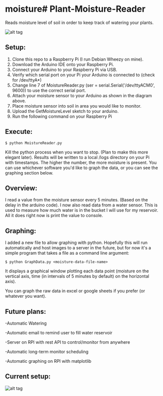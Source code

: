 # moisture# Plant-Moisture-Reader
Reads moisture level of soil in order to keep track of watering your plants.


![alt tag](http://i.imgur.com/A4MXf7s.png)

Setup:
------

1. Clone this repo to a Raspberry Pi (I run Debian Wheezy on mine).
2. Download the Arduino IDE onto your Raspberry Pi.
3. Connect your Arduino to your Raspberry Pi via USB.
4. Verify which serial port on your Pi your Arduino is connected to (check for /dev/ttyA*)
5. Change line 7 of MoistureReader.py (ser = serial.Serial('/dev/ttyACM0', 9600)) to use the correct serial port.
6. Attach your moisture sensor to your Arduino as shown in the diagram above.
7. Place moisture sensor into soil in area you would like to monitor.
8. Upload the GetMoistureLevel sketch to your arduino.
9. Run the following command on your Raspberry Pi

Execute:
--------

    $ python MoistureReader.py

Kill the python process when you want to stop. (Plan to make this more elegant later). Results will be written to a local 
/logs directory on your Pi with timestamps. The higher the number, the more moisture is present. You can use whichever 
software you'd like to graph the data, or you can see the graphing section below.

Overview:
---------

I read a value from the moisture sensor every 5 minutes. (Based on the delay in the arduino code). I now also read data from a
water sensor. This is used to measure how much water is in the bucket I will use for my reservoir. All it does right now is 
print the value to console.

Graphing:
---------

I added a new file to allow graphing with python. Hopefully this will run automatically and host images to a server in the 
future, but for now it's a simple program that takes a file as a command line argument:

    $ python GraphData.py <moisture-data-file-name>

It displays a graphical window plotting each data point (moisture on the vertical axis, time (in intervals of 5 minutes by 
default) on the horizontal axis).

You can graph the raw data in excel or google sheets if you prefer (or whatever you want).

Future plans: 
-------------

-Automatic Watering

-Automatic email to remind user to fill water reservoir

-Server on RPI with rest API to control/monitor from anywhere

-Automatic long-term monitor scheduling

-Automatic graphing on RPI with matplotlib

Current setup:
--------------

![alt tag](http://i.imgur.com/uqHtkuu.jpg)
